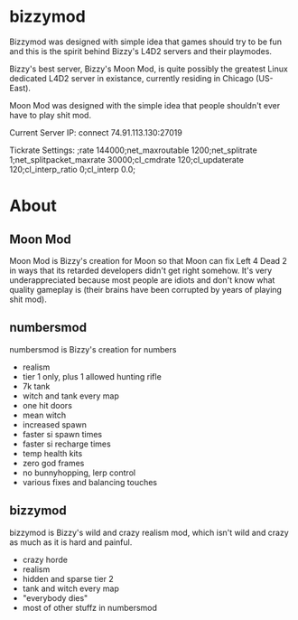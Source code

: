 # bizzymod
Bizzymod was designed with simple idea that games should try to be fun and this is the spirit behind Bizzy's L4D2 servers and their playmodes.

Bizzy's best server, Bizzy's Moon Mod, is quite possibly the greatest Linux dedicated L4D2 server in existance, currently residing in Chicago (US-East).

Moon Mod was designed with the simple idea that people shouldn't ever have to play shit mod.

Current Server IP:
connect 74.91.113.130:27019

Tickrate Settings:
;rate 144000;net_maxroutable 1200;net_splitrate 1;net_splitpacket_maxrate 30000;cl_cmdrate 120;cl_updaterate 120;cl_interp_ratio 0;cl_interp 0.0;

# About
## Moon Mod
Moon Mod is Bizzy's creation for Moon so that Moon can fix Left 4 Dead 2 in ways that its retarded developers didn't get right somehow. It's very underappreciated because most people are idiots and don't know what quality gameplay is (their brains have been corrupted by years of playing shit mod).

## numbersmod
numbersmod is Bizzy's creation for numbers

  * realism
  * tier 1 only, plus 1 allowed hunting rifle
  * 7k tank
  * witch and tank every map
  * one hit doors
  * mean witch
  * increased spawn
  * faster si spawn times
  * faster si recharge times
  * temp health kits
  * zero god frames
  * no bunnyhopping, lerp control
  * various fixes and balancing touches 

## bizzymod
bizzymod is Bizzy's wild and crazy realism mod, which isn't wild and crazy as much as it is hard and painful.
  * crazy horde
  * realism
  * hidden and sparse tier 2
  * tank and witch every map
  * "everybody dies"
  * most of other stuffz in numbersmod
